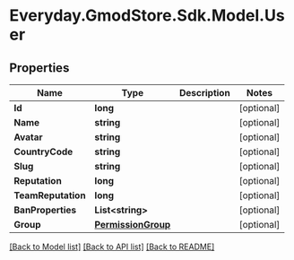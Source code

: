 # Everyday.GmodStore.Sdk.Model.User

## Properties

Name | Type | Description | Notes
------------ | ------------- | ------------- | -------------
**Id** | **long** |  | [optional] 
**Name** | **string** |  | [optional] 
**Avatar** | **string** |  | [optional] 
**CountryCode** | **string** |  | [optional] 
**Slug** | **string** |  | [optional] 
**Reputation** | **long** |  | [optional] 
**TeamReputation** | **long** |  | [optional] 
**BanProperties** | **List&lt;string&gt;** |  | [optional] 
**Group** | [**PermissionGroup**](PermissionGroup.md) |  | [optional] 

[[Back to Model list]](../README.md#documentation-for-models) [[Back to API list]](../README.md#documentation-for-api-endpoints) [[Back to README]](../README.md)

